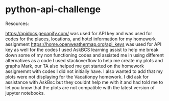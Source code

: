 # python-api-challenge
Resources:

https://apidocs.geoapify.com/ was used for API key and was used for codes for the places, locations, and hotel information for my homework assignment 
https://home.openweathermap.org/api_keys was used for API key as well for the codes
I used AskBCS learning assist to help me break down some of my non functioning codes and assisted me in using different alternatives as a code 
I used stackoverflow to help me create my plots and graphs 
Mark, our TA also helped me get started on the homework assigmemnt with codes I did not initially have. 
I also wanted to add that my plots were not displaying for the Vacationpy homework. I did ask for assistance with AskBsc but they couldnt help me with it and had told me to let you know that the plots are not compatible with the latest version of jupyter notebooks.

